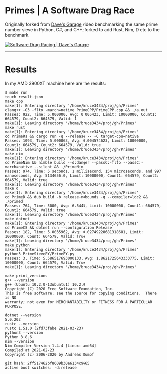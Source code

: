 # Primes | A Software Drag Race


Originally forked from [Dave's Garage](https://www.youtube.com/c/DavesGarage/featured) video
benchmarking the same prime number sieve in Python, C#, and C++; forked to add Rust, Nim, D etc to the benchmark.

[![Software Drag Racing | Dave's Garage](https://img.youtube.com/vi/D3h62rgewZM/0.jpg)](https://youtu.be/D3h62rgewZM)

---

# Results

In my AMD 3900XT machine here are the results:

```
$ make run
touch result.json
make cpp
make[1]: Entering directory '/home/bruce3434/proj/gh/Primes'
clang++ -O3 -flto -march=native PrimeCPP/PrimeCPP.cpp && ./a.out 
Passes: 922, Time: 5.000000, Avg: 0.005423, Limit: 10000000, Count1: 664579, Count2: 664579, Valid: 1
make[1]: Leaving directory '/home/bruce3434/proj/gh/Primes'
make rust
make[1]: Entering directory '/home/bruce3434/proj/gh/Primes'
cd PrimeRs && cargo run -q --release -- -C target-cpu=native 
Passes: 1093, Time: 5.000063, Avg: 0.004574623, Limit: 10000000, Count1: 664579, Count2: 664579, Valid: true
make[1]: Leaving directory '/home/bruce3434/proj/gh/Primes'
make nim
make[1]: Entering directory '/home/bruce3434/proj/gh/Primes'
cd PrimeNim && nimble build --d:danger --passC:-flto --passC:-march=native --silent && ./PrimeNim 
Passes: 974, Time: 5 seconds, 1 millisecond, 154 microseconds, and 997 nanoseconds, Avg: 5134656.0, Limit: 10000000, Count1: 664579, Count2: 664579, Valid: true
make[1]: Leaving directory '/home/bruce3434/proj/gh/Primes'
make d
make[1]: Entering directory '/home/bruce3434/proj/gh/Primes'
cd PrimeD && dub build -b release-nobounds -q --compiler=ldc2 && ./primed 
Passes: 764, Time: 5000, Avg: 6.5445, Limit: 10000000, Count1: 664579, Count2: 664579, Valid: true
make[1]: Leaving directory '/home/bruce3434/proj/gh/Primes'
make dotnet
make[1]: Entering directory '/home/bruce3434/proj/gh/Primes'
cd PrimeCS && dotnet run --configuration Release
Passes: 182, Time: 5.0035962, Avg: 0.02749228681318681, Limit: 10000000, Count: 664579, Valid: True
make[1]: Leaving directory '/home/bruce3434/proj/gh/Primes'
make python
make[1]: Entering directory '/home/bruce3434/proj/gh/Primes'
python3 PrimeSievePY/PrimePY.py
Passes: 3, Time: 5.586517693000133, Avg: 1.8621725643333775, Limit: 10000000, Count: 664579, Valid: True
make[1]: Leaving directory '/home/bruce3434/proj/gh/Primes'
```


```
make print_versions 
g++ --version
g++ (Ubuntu 10.2.0-13ubuntu1) 10.2.0
Copyright (C) 2020 Free Software Foundation, Inc.
This is free software; see the source for copying conditions.  There is NO
warranty; not even for MERCHANTABILITY or FITNESS FOR A PARTICULAR PURPOSE.

dotnet --version
5.0.202
rustc --version
rustc 1.51.0 (2fd73fabe 2021-03-23)
python3 --version
Python 3.8.6
nim --version
Nim Compiler Version 1.4.4 [Linux: amd64]
Compiled at 2021-02-23
Copyright (c) 2006-2020 by Andreas Rumpf

git hash: 2ff517462bf8609b30e6134c9665
active boot switches: -d:release
```